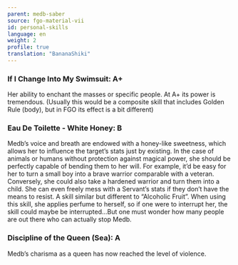 ```yaml
---
parent: medb-saber
source: fgo-material-vii
id: personal-skills
language: en
weight: 2
profile: true
translation: "BananaShiki"
---
```


### If I Change Into My Swimsuit: A+

Her ability to enchant the masses or specific people.
At A+ its power is tremendous.
(Usually this would be a composite skill that includes Golden Rule (body), but in FGO its effect is a bit different)

### Eau De Toilette - White Honey: B

Medb’s voice and breath are endowed with a honey-like sweetness, which allows her to influence the target’s stats just by existing.
In the case of animals or humans without protection against magical power, she should be perfectly capable of bending them to her will.
For example, it’d be easy for her to turn a small boy into a brave warrior comparable with a veteran. Conversely, she could also take a hardened warrior and turn them into a child.
She can even freely mess with a Servant’s stats if they don’t have the means to resist.
A skill similar but different to “Alcoholic Fruit”.
When using this skill, she applies perfume to herself, so if one were to interrupt her, the skill could maybe be interrupted…But one must wonder how many people are out there who can actually stop Medb.

### Discipline of the Queen (Sea): A

Medb’s charisma as a queen has now reached the level of violence.
